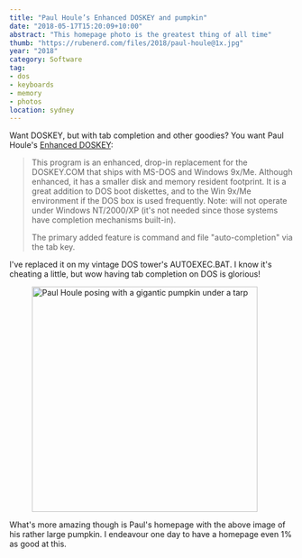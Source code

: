 ```yaml
---
title: "Paul Houle’s Enhanced DOSKEY and pumpkin"
date: "2018-05-17T15:20:09+10:00"
abstract: "This homepage photo is the greatest thing of all time"
thumb: "https://rubenerd.com/files/2018/paul-houle@1x.jpg"
year: "2018"
category: Software
tag:
- dos
- keyboards
- memory
- photos
location: sydney
---
```

Want DOSKEY, but with tab completion and other goodies? You want Paul Houle's [Enhanced DOSKEY]:

> This program is an enhanced, drop-in replacement for the DOSKEY.COM that ships with MS-DOS and Windows 9x/Me.  Although enhanced, it has a smaller disk and memory resident footprint.  It is a great addition to DOS boot diskettes, and to the Win 9x/Me environment if the DOS box is used frequently.  Note: will not operate under Windows NT/2000/XP (it's not needed since those systems have completion mechanisms built-in).
> 
> The primary added feature is command and file "auto-completion" via the tab key. 

I've replaced it on my vintage DOS tower's AUTOEXEC.BAT. I know it's cheating a little, but wow having tab completion on DOS is glorious!

<figure><p><img src="https://rubenerd.com/files/2018/paul-houle@1x.jpg" srcset="https://rubenerd.com/files/2018/paul-houle@1x.jpg 1x, https://rubenerd.com/files/2018/paul-houle@2x.jpg 2x" alt="Paul Houle posing with a gigantic pumpkin under a tarp" style="width:400px" /></p></figure>

What's more amazing though is Paul's homepage with the above image of his rather large pumpkin. I endeavour one day to have a homepage even 1% as good at this.

[Enhanced DOSKEY]: http://paulhoule.com/doskey/

